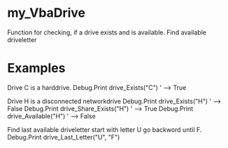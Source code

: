 # my_VbaDrive
Function for checking, if a drive exists and is available.
Find available driveletter

# Examples
Drive C is a harddrive.
Debug.Print drive_Exists("C") ' --> True

Drive H is a disconnected networkdrive
Debug.Print drive_Exists("H") ' --> False
Debug.Print drive_Share_Exists("H") ' --> True
Debug.Print drive_Available("H") ' --> False

Find last available driveletter start with letter U go backword until F.
Debug.Print drive_Last_Letter("U", "F")


